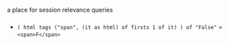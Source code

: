 a place for session relevance queries

###

- `( html tags ("span", (it as html) of firsts 1 of it) ) of "False"` = `<span>F</span>`
